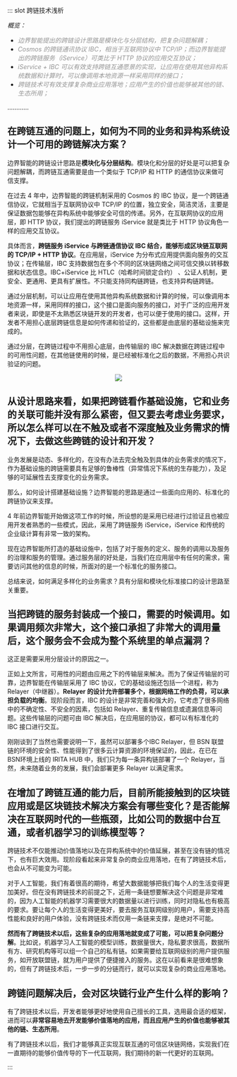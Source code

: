 ::: slot 跨链技术浅析

*概览：*

- <font COLOR ="#949494">*边界智能提出的跨链设计思路是模块化与分层结构，把复杂问题解耦；*</font>
- <font COLOR ="#949494">*Cosmos 的跨链通讯协议 IBC，相当于互联网协议中 TCP/IP；而边界智能提出的跨链服务（iService）可类比于 HTTP 协议的应用交互协议；*</font>
- <font COLOR ="#949494">*iService + IBC 可以有效支持跨链互通愿景的实现，让应用在使用其他异构系统数据和计算时，可以像调用本地资源一样采用同样的接口；*</font>
- <font COLOR ="#949494">*跨链技术可有效支撑复杂商业应用落地；应用产生的价值也能够被其他的链、生态所用；*</font>

…………

## 在跨链互通的问题上，如何为不同的业务和异构系统设计一个可用的跨链解决方案？

边界智能的跨链设计思路是**模块化与分层结构**。模块化和分层的好处是可以把复杂问题解耦，而跨链互通需要是由一个类似于 TCP/IP 和 HTTP 的通信协议来做可信支撑。

在过去 4 年中，边界智能的跨链机制采用的 Cosmos 的 IBC 协议，是一个跨链通信协议，它就相当于互联网协议中 TCP/IP 的位置，独立安全，简洁灵活，主要是保证数据包能够在异构系统中能够安全可信的传递。另外，在互联网协议的应用层，即 HTTP 协议，我们提出的跨链服务 iService 就是类比于 HTTP 协议角色一样的应用交互协议。

具体而言，**跨链服务 iService 与跨链通信协议 IBC 结合，能够形成区块链互联网的 TCP/IP + HTTP 协议**。在应用层，iService 为分布式应用提供面向服务的交互协议；在传输层，IBC 支持数据包在多个不同的区块链网络之间可信交换以转移数据和状态信息。IBC+iService 比 HTLC（哈希时间锁定合约） 、公证人机制，更安全、更通用、更具有扩展性。不只能支持同构链跨链，也支持异构链跨链。

通过分层机制，可以让应用在使用其他异构系统数据和计算的时候，可以像调用本地资源一样，采用同样的接口，这个接口是面向服务的接口，对于广泛的应用开发者来说，即使是不太熟悉区块链开发的开发者，也可以便于使用的接口。这样，开发者不用担心底层跨链信息是如何传递和验证的，这些都是由底层的基础设施来完成的。

通过分层，在跨链过程中不用担心底层，由传输层的 IBC 解决数据在跨链过程中的可用性问题，在其他链使用的时候，是已经被标准化之后的数据，不用担心共识验证的问题。

<div align=center><img src="https://bianjie.ai/resources/IRITA/IRITA-HOME-Map/blog0/kualianqianxi01.jpeg" ></div>


## **从设计思路来看，如果把跨链看作基础设施，它和业务的关联可能并没有那么紧密，但又要去考虑业务要求，所以怎么样可以在不触及或者不深度触及业务需求的情况下，去做这些跨链的设计和开发？**

业务发展是动态、多样化的，在没有办法去完全触及到具体的业务需求的情况下，作为基础设施的跨链需要具有足够的鲁棒性（异常情况下系统的生存能力），及足够的可延展性去支撑变化的业务需求。

那么，如何设计搭建基础设施？边界智能的思路是通过一些面向应用的、标准化的跨链协议来支撑。

4 年前边界智能开始做这项工作的时候，所设想的是采用已经进行过验证且也被应用开发者熟悉的一些模式，因此，采用了跨链服务 iService，iService 和传统的企业级计算有非常一致的架构。

现在边界智能所打造的基础设施中，包括了对于服务的定义、服务的调用以及服务的治理和服务的管理。通过服务层的好处是，当我们在应用层中有任何的需求，需要访问其他的信息的时候，所面对的是一个标准化的服务接口。

总结来说，如何满足多样化的业务需求？具有分层和模块化标准接口的设计思路至关重要。

## **当把跨链的服务封装成一个接口，需要的时候调用。如果调用频次非常大，这个接口承担了非常大的调用量后，这个服务会不会成为整个系统里的单点漏洞？**

这正是需要采用分层设计的原因之一。

正如上文所言，可用性的问题由应用之下的传输层来解决。而为了保证传输层的可靠，边界智能在传输层采用了 IBC 协议，它的基础设施还包括一个进程，称为 Relayer（中继器）。**Relayer 的设计允许部署多个，根据网络工作的负荷，可以承担负载的均衡**。现阶段而言，IBC 的设计是非常完善和强大的，它考虑了很多网络中的不确定性、不安全的因素，包括如 Relayer、重复传输信息或遗漏信息等问题。这些传输层的问题可由 IBC 解决后，在应用层的协议，都可以有标准化的 IBC 接口进行交互。

刚刚谈到了当然也需要说明一下，虽然可以部署多个IBC Relayer，但 BSN 联盟链的环境的安全性、性能得到了很多云计算资源的环境保证的，因此，在已在 BSN环境上线的 IRITA HUB 中，我们只为每一条异构链部署了一个 Relayer，当然，未来随着业务的发展，我们会部署更多 Relayer 以满足需求。

## **在增加了跨链互通的能力后，目前所能接触到的区块链应用或是区块链技术解决方案会有哪些变化？是否能解决在互联网时代的一些瓶颈，比如公司的数据中台互通，或者机器学习的训练模型等？**

跨链技术不仅能推动价值落地以及在异构系统中的价值延展，甚至在没有链的情况下，也有巨大效用。现阶段看起来非常复杂的商业应用落地，在有了跨链技术后，也会从不可能变为可能。

对于人工智能，我们有着很高的期待，希望大数据能够把我们每个人的生活变得更加美好。但在没有跨链技术的前提之下，近用一条链想要解决这个问题是非常难的，因为人工智能的机器学习需要很大的数据量以进行训练，同时对隐私也有极高的要求。要让每个人的生活变得更美好，要去服务互联网级别的用户，需要支持高性能和良好的用户体验，没有跨链技术而仅用一条链来支撑，是绝对不可能。

**然而有了跨链技术以后，这些复杂的应用落地就变成了可能，可以把复杂问题分解**。比如说，机器学习人工智能的模型训练，数据量很大，隐私要求很高，数据所有方、研究机构等可以组一个自己的私有链。如果需要给互联网级别的用户提供服务，如开放联盟链，就为用户提供了便捷接入的服务。这在以前看来是很难想象的，但有了跨链技术后，一步一步的分链而行，就可以实现复杂的商业应用落地。

## **跨链问题解决后，会对区块链行业产生什么样的影响？**

有了跨链技术以后，开发者能够更好地使用自己擅长的工具，选用最合适的框架，进而可以**非常容易地去开发能够价值落地的应用，而且应用产生的价值也能够被其他的链、生态所用**。

有了跨链技术以后，我们才能够真正实现互联互通的可信区块链网络，实现我们在一直期待的能够价值传导的下一代互联网，我们期待的新一代更好的互联网。


:::


